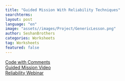 ```yaml
---
title: "Guided Mission With Reliability Techniques"
searchterms:
layout: post
language: "en"
image: "assets//images/Project/GenericLesson.png"
author: SeshanBrothers
categories: Worksheets
tag: Worksheets
featured: false
---
```


<a href="/translations/en-us/Worksheets/Guided-Mission-Reliability-Techniques.llsp">Code with Comments</a>
<br>
<a href="https://youtu.be/rvAgi-Yviww">Guided Mission Video</a>
<br>
<a href="https://youtu.be/HLv8TeFOCRw">Reliability Webinar</a><br>
